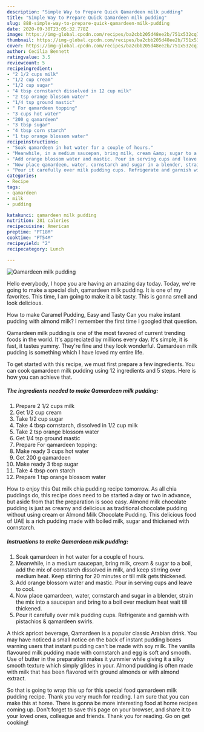 ```yaml
---
description: "Simple Way to Prepare Quick Qamardeen milk pudding"
title: "Simple Way to Prepare Quick Qamardeen milk pudding"
slug: 888-simple-way-to-prepare-quick-qamardeen-milk-pudding
date: 2020-09-30T23:05:32.778Z
image: https://img-global.cpcdn.com/recipes/ba2cbb205d48ee2b/751x532cq70/qamardeen-milk-pudding-recipe-main-photo.jpg
thumbnail: https://img-global.cpcdn.com/recipes/ba2cbb205d48ee2b/751x532cq70/qamardeen-milk-pudding-recipe-main-photo.jpg
cover: https://img-global.cpcdn.com/recipes/ba2cbb205d48ee2b/751x532cq70/qamardeen-milk-pudding-recipe-main-photo.jpg
author: Cecilia Bennett
ratingvalue: 3.5
reviewcount: 5
recipeingredient:
- "2 1/2 cups milk"
- "1/2 cup cream"
- "1/2 cup sugar"
- "4 tbsp cornstarch dissolved in 12 cup milk"
- "2 tsp orange blossom water"
- "1/4 tsp ground mastic"
- " For qamardeen topping"
- "3 cups hot water"
- "200 g qamardeen"
- "3 tbsp sugar"
- "4 tbsp corn starch"
- "1 tsp orange blossom water"
recipeinstructions:
- "Soak qamardeen in hot water for a couple of hours."
- "Meanwhile, in a medium saucepan, bring milk, cream &amp; sugar to a boil, add the mix of cornstarch dissolved in milk, and keep stirring over medium heat. Keep stirring for 20 minutes or till milk gets thickened."
- "Add orange blossom water and mastic. Pour in serving cups and leave to cool."
- "Now place qamardeen, water, cornstarch and sugar in a blender, strain the mix into a saucepan and bring to a boil over medium heat wait till thickened."
- "Pour it carefully over milk pudding cups. Refrigerate and garnish with pistachios &amp; qamardeen swirls."
categories:
- Recipe
tags:
- qamardeen
- milk
- pudding

katakunci: qamardeen milk pudding 
nutrition: 281 calories
recipecuisine: American
preptime: "PT18M"
cooktime: "PT54M"
recipeyield: "2"
recipecategory: Lunch

---
```



![Qamardeen milk pudding](https://img-global.cpcdn.com/recipes/ba2cbb205d48ee2b/751x532cq70/qamardeen-milk-pudding-recipe-main-photo.jpg)

Hello everybody, I hope you are having an amazing day today. Today, we're going to make a special dish, qamardeen milk pudding. It is one of my favorites. This time, I am going to make it a bit tasty. This is gonna smell and look delicious.

How to make Caramel Pudding, Easy and Tasty Can you make instant pudding with almond milk? I remember the first time I googled that question.

Qamardeen milk pudding is one of the most favored of current trending foods in the world. It's appreciated by millions every day. It's simple, it is fast, it tastes yummy. They're fine and they look wonderful. Qamardeen milk pudding is something which I have loved my entire life.


To get started with this recipe, we must first prepare a few ingredients. You can cook qamardeen milk pudding using 12 ingredients and 5 steps. Here is how you can achieve that.

<!--inarticleads1-->

##### The ingredients needed to make Qamardeen milk pudding:

1. Prepare 2 1/2 cups milk
1. Get 1/2 cup cream
1. Take 1/2 cup sugar
1. Take 4 tbsp cornstarch, dissolved in 1/2 cup milk
1. Take 2 tsp orange blossom water
1. Get 1/4 tsp ground mastic
1. Prepare  For qamardeen topping:
1. Make ready 3 cups hot water
1. Get 200 g qamardeen
1. Make ready 3 tbsp sugar
1. Take 4 tbsp corn starch
1. Prepare 1 tsp orange blossom water


How to enjoy this Oat milk chia pudding recipe tomorrow. As all chia puddings do, this recipe does need to be started a day or two in advance, but aside from that the preparation is sooo easy. Almond milk chocolate pudding is just as creamy and delicious as traditional chocolate pudding without using cream or Almond Milk Chocolate Pudding. This delicious food of UAE is a rich pudding made with boiled milk, sugar and thickened with cornstarch. 

<!--inarticleads2-->

##### Instructions to make Qamardeen milk pudding:

1. Soak qamardeen in hot water for a couple of hours.
1. Meanwhile, in a medium saucepan, bring milk, cream &amp; sugar to a boil, add the mix of cornstarch dissolved in milk, and keep stirring over medium heat. Keep stirring for 20 minutes or till milk gets thickened.
1. Add orange blossom water and mastic. Pour in serving cups and leave to cool.
1. Now place qamardeen, water, cornstarch and sugar in a blender, strain the mix into a saucepan and bring to a boil over medium heat wait till thickened.
1. Pour it carefully over milk pudding cups. Refrigerate and garnish with pistachios &amp; qamardeen swirls.


A thick apricot beverage, Qamardeen is a popular classic Arabian drink. You may have noticed a small notice on the back of instant pudding boxes warning users that instant pudding can&#39;t be made with soy milk. The vanilla flavoured milk pudding made with cornstarch and egg is soft and smooth. Use of butter in the preparation makes it yummier while giving it a silky smooth texture which simply glides in your. Almond pudding is often made with milk that has been flavored with ground almonds or with almond extract. 

So that is going to wrap this up for this special food qamardeen milk pudding recipe. Thank you very much for reading. I am sure that you can make this at home. There is gonna be more interesting food at home recipes coming up. Don't forget to save this page on your browser, and share it to your loved ones, colleague and friends. Thank you for reading. Go on get cooking!
